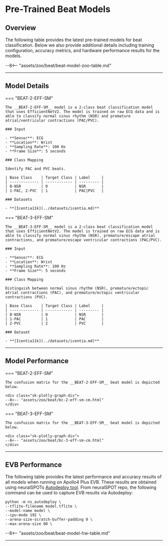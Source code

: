 # Pre-Trained Beat Models

## <span class="sk-h2-span">Overview</span>

The following table provides the latest pre-trained models for beat classification. Below we also provide additional details including training configuration, accuracy metrics, and hardware performance results for the models.

--8<-- "assets/zoo/beat/beat-model-zoo-table.md"

---

## <span class="sk-h2-span">Model Details</span>

=== "BEAT-2-EFF-SM"

    The __BEAT-2-EFF-SM__ model is a 2-class beat classification model that uses EfficientNetV2. The model is trained on raw ECG data and is able to classify normal sinus rhythm (NSR) and premature atrial/ventricular contractions (PAC/PVC).

    ### Input

    - **Sensor**: ECG
    - **Location**: Wrist
    - **Sampling Rate**: 100 Hz
    - **Frame Size**: 5 seconds

    ### Class Mapping

    Identify PAC and PVC beats.

    | Base Class    | Target Class | Label     |
    | ------------- | ------------ | --------- |
    | 0-NSR         | 0            | NSR       |
    | 1-PAC, 2-PVC  | 1            | PAC|PVC   |

    ### Datasets

    - **[Icentia11k](../datasets/icentia.md)**

=== "BEAT-3-EFF-SM"

    The __BEAT-3-EFF-SM__ model is a 2-class beat classification model that uses EfficientNetV2. The model is trained on raw ECG data and is able to classify normal sinus rhythm (NSR), premature/escape atrial contractions, and premature/escape ventricular contractions (PAC/PVC).

    ### Input

    - **Sensor**: ECG
    - **Location**: Wrist
    - **Sampling Rate**: 100 Hz
    - **Frame Size**: 5 seconds

    ### Class Mapping

    Distinguish between normal sinus rhythm (NSR), premature/ectopic atrial contractions (PAC), and premature/ectopic ventricular contractions (PVC).

    | Base Class    | Target Class | Label     |
    | ------------- | ------------ | --------- |
    | 0-NSR         | 0            | NSR       |
    | 1-PAC         | 1            | PAC       |
    | 2-PVC         | 2            | PVC       |

    ### Dataset

    - **[Icentia11k](../datasets/icentia.md)**

---

## <span class="sk-h2-span">Model Performance</span>

=== "BEAT-2-EFF-SM"

    The confusion matrix for the __BEAT-2-EFF-SM__ beat model is depicted below.

    <div class="sk-plotly-graph-div">
    --8<-- "assets/zoo/beat/bc-2-eff-sm-cm.html"
    </div>


=== "BEAT-3-EFF-SM"

    The confusion matrix for the __BEAT-3-EFF-SM__ beat model is depicted below.

    <div class="sk-plotly-graph-div">
    --8<-- "assets/zoo/beat/bc-3-eff-sm-cm.html"
    </div>

---

## <span class="sk-h2-span">EVB Performance</span>

The following table provides the latest performance and accuracy results of all models when running on Apollo4 Plus EVB. These results are obtained using neuralSPOTs [Autodeploy tool](https://ambiqai.github.io/neuralSPOT/docs/From%20TF%20to%20EVB%20-%20testing%2C%20profiling%2C%20and%20deploying%20AI%20models.html). From neuralSPOT repo, the following command can be used to capture EVB results via Autodeploy:

``` console
python -m ns_autodeploy \
--tflite-filename model.tflite \
--model-name model \
--cpu-mode 192 \
--arena-size-scratch-buffer-padding 0 \
--max-arena-size 80 \

```

--8<-- "assets/zoo/beat/beat-model-hw-table.md"

---
<!-- - **Training Procedure**:
- **[Focal loss function](https://arxiv.org/pdf/1708.02002.pdf)**
- **[Adam optimizer](https://arxiv.org/pdf/1412.6980.pdf)**
- **[Cosine decay learning rate scheduler w/ restarts](https://arxiv.org/pdf/1608.03983.pdf)**
- **Early stopping** -->
